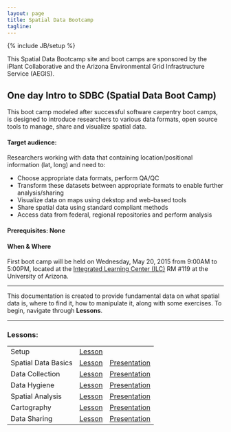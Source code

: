 ```yaml
---
layout: page
title: Spatial Data Bootcamp
tagline:  
---
```

{% include JB/setup %}

This Spatial Data Bootcamp site and boot camps are sponsored by the iPlant Collaborative and the Arizona Environmental Grid Infrastructure Service (AEGIS).

## One day Intro to SDBC (Spatial Data Boot Camp)

This boot camp modeled after successful software carpentry boot camps, is designed to introduce researchers to various data formats, open source tools to manage, share and visualize spatial data.

#### Target audience:

Researchers working with data that containing location/positional information (lat, long) and need to:

- Choose appropriate data formats, perform QA/QC
- Transform these datasets between appropriate formats to enable further analysis/sharing
- Visualize data on maps using dekstop and web-based tools
- Share spatial data using standard compliant methods
- Access data from federal, regional repositories and perform analysis

#### Prerequisites: None

####  When & Where

First boot camp will be held on Wednesday, May 20, 2015 from 9:00AM to 5:00PM, located at the <a href="https://www.google.com/maps/place/32%C2%B013%2754.8%22N+110%C2%B056%2757.9%22W/@32.231892,-110.949429,19z/data=!3m1!4b1!4m2!3m1!1s0x0:0x0" target="_blank">Integrated Learning Center (ILC)</a> RM #119 at the University of Arizona.

----

This documentation is created to provide fundamental data on what spatial data is, where to find it, how to manipulate it, along with some exercises. To begin, navigate through **Lessons**.

----

### Lessons:

<table>
  <tr>
    <td>Setup</td>
    <td><a href="http://spatialcarpentry.github.io/setup/">Lesson</a></td>
    <td></td>
  <tr>
    <td>Spatial Data Basics</td>
    <td><a href="http://spatialcarpentry.github.io/basics/">Lesson</a></td>
    <td><a href="http://spatialcarpentry.github.io/basics-pres/">Presentation</a></td>
  </tr>
  <tr>
    <td>Data Collection</td>
    <td><a href="http://spatialcarpentry.github.io/data-collection/">Lesson</a></td>
    <td><a href="http://spatialcarpentry.github.io/data-collection-pres/">Presentation</a></td>
  </tr>
  <tr>
    <td>Data Hygiene</td>
    <td><a href="http://spatialcarpentry.github.io/data-hygiene/">Lesson</a></td>
    <td><a href="http://spatialcarpentry.github.io/data-hygiene-pres/">Presentation</a></td>
  </tr>
  <tr>
    <td>Spatial Analysis</td>
    <td><a href="http://spatialcarpentry.github.io/spatial-analysis/">Lesson</a></td>
    <td><a href="http://spatialcarpentry.github.io/spatial-analysis-pres/">Presentation</a></td>
  </tr>
  <tr>
    <td>Cartography</td>
    <td><a href="http://spatialcarpentry.github.io/cartography/">Lesson</a></td>
    <td><a href="http://spatialcarpentry.github.io/cartography-pres/">Presentation</a></td>
  </tr>
  <tr>
    <td>Data Sharing</td>
    <td><a href="http://spatialcarpentry.github.io/data-sharing/">Lesson</a></td>
    <td><a href="http://spatialcarpentry.github.io/data-sharing-pres/">Presentation</a></td>
  </tr>
</table>

